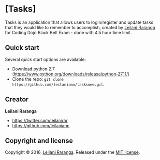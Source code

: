 # [Tasks]


Tasks is an application that allows users to login/register and update tasks that they would like to remember to accomplish, created by [Leilani Raranga](https://github.com/Leilaniann) for Coding Dojo Black Belt Exam -  done with 4.5 hour time limit.


## Quick start

Several quick start options are available:

* Download python 2.7 (https://www.python.org/downloads/release/python-2711/)
* Clone the repo: `git clone https://github.com/leilaniann/tasksnew.git`.


## Creator

**Leilani Raranga**

* <https://twitter.com/leilanirar>
* <https://github.com/leilaniann>


## Copyright and license

Copyright © 2016, [Leilani Raranga](http://github.com/leilaniann). Released under the [MIT license](https://github.com/helpers/helper-copyright/blob/master/LICENSE).


